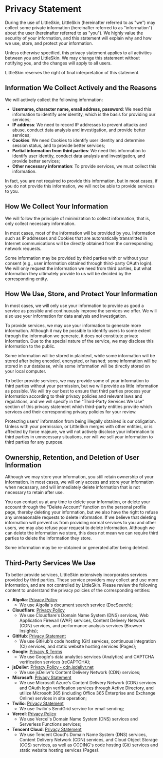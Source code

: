 # Privacy Statement

During the use of LittleSkin, LittleSkin (hereinafter referred to as "we") may collect some private information (hereinafter referred to as "information") about the user (hereinafter referred to as "you"). We highly value the security of your information, and this statement will explain why and how we use, store, and protect your information.

Unless otherwise specified, this privacy statement applies to all activities between you and LittleSkin. We may change this statement without notifying you, and the changes will apply to all users.

LittleSkin reserves the right of final interpretation of this statement.

## Information We Collect Actively and the Reasons

We will actively collect the following information:

- **Username, character name, email address, password**: We need this information to identify user identity, which is the basis for providing our services;
- **IP address**: We need to record IP addresses to prevent attacks and abuse, conduct data analysis and investigation, and provide better services;
- **Cookies**: We need Cookies to identify user identity and determine session status, and to provide better services;
- **Partial information from third parties**: We need this information to identify user identity, conduct data analysis and investigation, and provide better services;
- **Other necessary information**: To provide services, we must collect this information.

In fact, you are not required to provide this information, but in most cases, if you do not provide this information, we will not be able to provide services to you.

## How We Collect Your Information

We will follow the principle of minimization to collect information, that is, only collect necessary information.

In most cases, most of the information will be provided by you. Information such as IP addresses and Cookies that are automatically transmitted in Internet communications will be directly obtained from the corresponding network requests.

Some information may be provided by third parties with or without your consent (e.g., user information obtained through third-party OAuth login). We will only request the information we need from third parties, but what information they ultimately provide to us will be decided by the corresponding entity.

## How We Use, Store, and Protect Your Information

In most cases, we will only use your information to provide as good a service as possible and continuously improve the services we offer. We will also use your information for data analysis and investigation.

To provide services, we may use your information to generate more information. Although it may be possible to identify users to some extent through the information we generate, it does not constitute private information. Due to the special nature of the service, we may disclose this information to the public.

Some information will be stored in plaintext, while some information will be stored after being encoded, encrypted, or hashed; some information will be stored in our database, while some information will be directly stored on your local computer.

To better provide services, we may provide some of your information to third parties without your permission, but we will provide as little information as possible. We will try our best to ensure that third parties process your information according to their privacy policies and relevant laws and regulations, and we will specify in the "Third-Party Services We Use" section of this privacy statement which third-party entities provide which services and their corresponding privacy policies for your review.

Protecting users' information from being illegally obtained is our obligation. Unless with your permission, or LittleSkin merges with other entities, or is affected by force majeure, we will not actively disclose your information to third parties in unnecessary situations, nor will we sell your information to third parties for any purpose.

## Ownership, Retention, and Deletion of User Information

Although we may store your information, you still retain ownership of your information. In most cases, we will only access and store your information when necessary, and will immediately delete information that is not necessary to retain after use.

You can contact us at any time to delete your information, or delete your account through the "Delete Account" function on the personal profile page, thereby deleting your information, but we also have the right to refuse any unreasonable requests to delete information. If we believe that deleting information will prevent us from providing normal services to you and other users, we may also refuse your request to delete information. Although we can delete the information we store, this does not mean we can require third parties to delete the information they store.

Some information may be re-obtained or generated after being deleted.

## Third-Party Services We Use

To better provide services, LittleSkin extensively incorporates services provided by third parties. These service providers may collect and use more information, and are not controlled by LittleSkin. Please review the following content to understand the privacy policies of the corresponding entities:

- **Algolia**: [Privacy Policy](https://www.algolia.com/policies/privacy/)
    - We use Algolia's document search service (DocSearch);
- **Cloudflare**: [Privacy Policy](https://www.cloudflare.com/privacypolicy/)
    - We use Cloudflare's Domain Name System (DNS) services, Web Application Firewall (WAF) services, Content Delivery Network (CDN) services, and performance analysis services (Browser Insights);
- **GitHub**: [Privacy Statement](https://docs.github.com/github/site-policy/github-privacy-statement)
    - We use GitHub's code hosting (Git) services, continuous integration (CI) services, and static website hosting services (Pages);
- **Google**: [Privacy & Terms](https://policies.google.com/privacy)
    - We use Google's data analytics services (Analytics) and CAPTCHA verification services (reCAPTCHA);
- **jsDelivr**: [Privacy Policy - cdn.jsdelivr.net](https://www.jsdelivr.com/privacy-policy-jsdelivr-net)
    - We use jsDelivr's Content Delivery Network (CDN) services;
- **Microsoft**: [Privacy Statement](https://privacy.microsoft.com/privacystatement)
    - We use Microsoft Azure's Content Delivery Network (CDN) services and OAuth login verification services through Active Directory, and utilize Microsoft 365 (including Office 365 Enterprise and Exchange Online) services in site operation;
- **Twilio**: [Privacy Statement](https://www.twilio.com/legal/privacy)
    - We use Twilio's SendGrid service for email sending;
- **Vercel**: [Privacy Policy](https://vercel.com/legal/privacy-policy)
    - We use Vercel's Domain Name System (DNS) services and Serverless Functions services;
- **Tencent Cloud**: [Privacy Statement](https://cloud.tencent.com/document/product/301/11470)
    - We use Tencent Cloud's Domain Name System (DNS) services, Content Delivery Network (CDN) services, and Cloud Object Storage (COS) services, as well as CODING's code hosting (Git) services and static website hosting services (Pages).